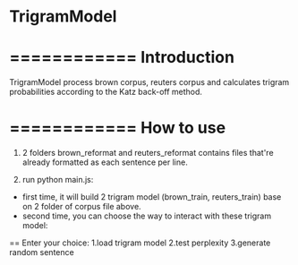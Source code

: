 # TrigramModel

============
Introduction
============

TrigramModel process brown corpus, reuters corpus and calculates trigram
probabilities according to the Katz back-off method.

============
How to use
============

1. 2 folders brown_reformat and reuters_reformat contains files that're already formatted
as each sentence per line.

2. run python main.js:
  - first time, it will build 2 trigram model (brown_train, reuters_train) base on 2 folder of corpus file above.
  - second time, you can choose the way to interact with these trigram model:

== Enter your choice:
  1.load trigram model
  2.test perplexity
  3.generate random sentence
